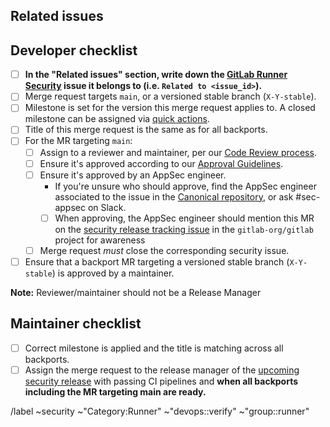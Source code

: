 <!--

# README first!

This MR should be created on `gitlab.com/gitlab-org/security/gitlab-runner`.

See [the general developer security release guidelines](https://gitlab.com/gitlab-org/release/docs/blob/master/general/security/developer.md).

-->

## Related issues

<!-- Mention the GitLab Security issue this MR is related to -->

## Developer checklist

- [ ] **In the "Related issues" section, write down the [GitLab Runner Security] issue it belongs to (i.e. `Related to <issue_id>`).**
- [ ] Merge request targets `main`, or a versioned stable branch (`X-Y-stable`).
- [ ] Milestone is set for the version this merge request applies to. A closed milestone can be assigned via [quick actions].
- [ ] Title of this merge request is the same as for all backports.
- [ ] For the MR targeting `main`:
  - [ ] Assign to a reviewer and maintainer, per our [Code Review process].
  - [ ] Ensure it's approved according to our [Approval Guidelines].
  - [ ] Ensure it's approved by an AppSec engineer.
    - If you're unsure who should approve, find the AppSec engineer associated to the issue in the [Canonical repository], or ask #sec-appsec on Slack.
    - [ ] When approving, the AppSec engineer should mention this MR on the [security release tracking issue] in the `gitlab-org/gitlab` project for awareness
  - [ ] Merge request _must_ close the corresponding security issue.
- [ ] Ensure that a backport MR targeting a versioned stable branch (`X-Y-stable`) is approved by a maintainer.

**Note:** Reviewer/maintainer should not be a Release Manager

## Maintainer checklist

- [ ] Correct milestone is applied and the title is matching across all backports.
- [ ] Assign the merge request to the release manager of the [upcoming
  security
  release](https://gitlab.com/gitlab-org/gitlab-runner/-/issues?scope=all&utf8=%E2%9C%93&state=opened&label_name[]=security&label_name[]=upcoming%20security%20release)
  with passing CI pipelines and **when all backports including the MR
  targeting main are ready.**

/label ~security ~"Category:Runner" ~"devops::verify" ~"group::runner"

[GitLab Runner Security]: https://gitlab.com/gitlab-org/security/gitlab-runner
[quick actions]: https://docs.gitlab.com/ee/user/project/quick_actions.html#quick-actions-for-issues-merge-requests-and-epics
[Code Review process]: https://docs.gitlab.com/ee/development/code_review.html
[Approval Guidelines]: https://docs.gitlab.com/ee/development/code_review.html#approval-guidelines
[Canonical repository]: https://gitlab.com/gitlab-org/gitlab-runner
[security release tracking issue]: https://gitlab.com/gitlab-org/gitlab/-/issues/?scope=all&utf8=%E2%9C%93&state=opened&label_name%5B%5D=upcoming%20security%20release

